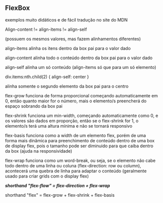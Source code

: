 ## FlexBox

exemplos muito didáticos e de fácil tradução no site do MDN

Align-content != align-items != align-self

(possuem os mesmos valores, mas fazem alinhamentos diferentes)

align-items alinha os itens dentro da box pai para o valor dado

align-content alinha todo o conteúdo dentro da box pai para o valor dado

align-self alinha um só conteúdo (align-items só que para um só elemento)

div.items:nth.child(2) {
    align-self: center
}

 alinha somente o segundo elemento da box pai para o centro

flex-grow funciona de forma proporcional começando automaticamente em 0, então quanto maior for o número, mais o elemento/s preencherá do espaço sobrando da box pai

flex-shrink funciona um min-width, começando automaticamente como 0, e os valores são dados em proporção, então se o flex-shrink for 1, o elemento/s terá uma altura mínima e não se tornará responsivo

flex-basis funciona como a width de um elemento flex, porém de uma forma mais dinâmica para preenchimento de conteúdo dentro de uma box de display flex, pois o tamanho pode ser diminuido para que caiba dentro da box (ajuda na responsividade)


flex-wrap funciona como um word-break, ou seja, se o elemento não cabe todo dentro de uma linha ou coluna (flex-direction: row ou column), acontecerá uma quebra de linha para adaptar o conteúdo (geralmente usado para criar grids com o display flex)

<strong><em>shorthand "flex-flow" = flex-direction + flex-wrap</em></strong>

shorthand "flex" = flex-grow + flex-shrink + flex-basis

